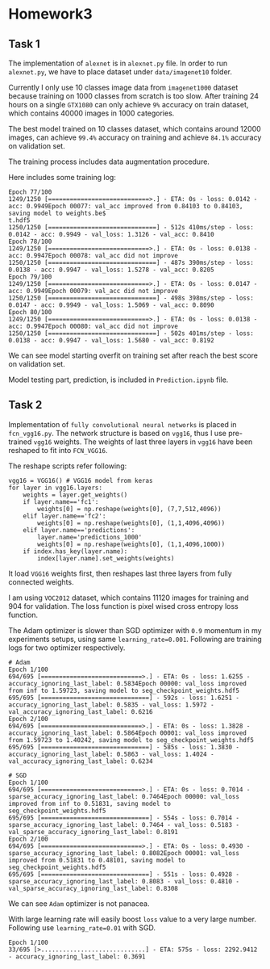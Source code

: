 # Homework3

## Task 1
The implementation of `alexnet` is in `alexnet.py` file. 
In order to run `alexnet.py`, we have to place dataset 
under `data/imagenet10` folder. 

Currently I only use 10 classes image data from `imagenet1000`
dataset because training on 1000 classes from scratch is too slow.
After training 24 hours on a single `GTX1080` can only achieve 
`9%` accuracy on train dataset, which contains 40000 images in 1000
categories. 

The best model trained on 10 classes dataset,
which contains around 12000 images, can achieve `99.4%` 
accuracy on training and achieve `84.1%` accuracy on validation set.

The training process includes data augmentation procedure.

Here includes some training log:
```
Epoch 77/100
1249/1250 [============================>.] - ETA: 0s - loss: 0.0142 - acc: 0.9949Epoch 00077: val_acc improved from 0.84103 to 0.84103, saving model to weights.be$
t.hdf5
1250/1250 [==============================] - 512s 410ms/step - loss: 0.0142 - acc: 0.9949 - val_loss: 1.3126 - val_acc: 0.8410
Epoch 78/100
1249/1250 [============================>.] - ETA: 0s - loss: 0.0138 - acc: 0.9947Epoch 00078: val_acc did not improve
1250/1250 [==============================] - 487s 390ms/step - loss: 0.0138 - acc: 0.9947 - val_loss: 1.5278 - val_acc: 0.8205
Epoch 79/100
1249/1250 [============================>.] - ETA: 0s - loss: 0.0147 - acc: 0.9949Epoch 00079: val_acc did not improve
1250/1250 [==============================] - 498s 398ms/step - loss: 0.0147 - acc: 0.9949 - val_loss: 1.5069 - val_acc: 0.8090
Epoch 80/100
1249/1250 [============================>.] - ETA: 0s - loss: 0.0138 - acc: 0.9947Epoch 00080: val_acc did not improve
1250/1250 [==============================] - 502s 401ms/step - loss: 0.0138 - acc: 0.9947 - val_loss: 1.5680 - val_acc: 0.8192
```

We can see model starting overfit on training set after reach the best 
score on validation set.

Model testing part, prediction, is included in `Prediction.ipynb` file. 

## Task 2
Implementation of `fully convolutional neural networks` is placed in `fcn_vgg16.py`.
The network structure is based on `vgg16`, thus I use pre-trained `vgg16` weights.
The weights of last three layers in `vgg16` have been reshaped to fit into `FCN_VGG16`.

The reshape scripts refer following:
```
vgg16 = VGG16() # VGG16 model from keras
for layer in vgg16.layers:
    weights = layer.get_weights()
    if layer.name=='fc1':
        weights[0] = np.reshape(weights[0], (7,7,512,4096))
    elif layer.name=='fc2':
        weights[0] = np.reshape(weights[0], (1,1,4096,4096))
    elif layer.name=='predictions':
        layer.name='predictions_1000'
        weights[0] = np.reshape(weights[0], (1,1,4096,1000))
    if index.has_key(layer.name):
        index[layer.name].set_weights(weights)
```
It load `VGG16` weights first, then reshapes last three layers from fully connected weights. 

I am using `VOC2012` dataset, which contains 11120 images for training and 904 for validation.
The loss function is pixel wised cross entropy loss function.

The Adam optimizer is slower than SGD optimizer with `0.9` momentum in my experiments setups,
using same `learning_rate=0.001`. Following are training logs for two optimizer 
respectively.  

```
# Adam
Epoch 1/100
694/695 [============================>.] - ETA: 0s - loss: 1.6255 - accuracy_ignoring_last_label: 0.5834Epoch 00000: val_loss improved from inf to 1.59723, saving model to seg_checkpoint_weights.hdf5
695/695 [==============================] - 592s - loss: 1.6251 - accuracy_ignoring_last_label: 0.5835 - val_loss: 1.5972 - val_accuracy_ignoring_last_label: 0.6216
Epoch 2/100
694/695 [============================>.] - ETA: 0s - loss: 1.3828 - accuracy_ignoring_last_label: 0.5864Epoch 00001: val_loss improved from 1.59723 to 1.40242, saving model to seg_checkpoint_weights.hdf5
695/695 [==============================] - 585s - loss: 1.3830 - accuracy_ignoring_last_label: 0.5863 - val_loss: 1.4024 - val_accuracy_ignoring_last_label: 0.6234

# SGD
Epoch 1/100
694/695 [============================>.] - ETA: 0s - loss: 0.7014 - sparse_accuracy_ignoring_last_label: 0.7464Epoch 00000: val_loss improved from inf to 0.51831, saving model to seg_checkpoint_weights.hdf5
695/695 [==============================] - 554s - loss: 0.7014 - sparse_accuracy_ignoring_last_label: 0.7464 - val_loss: 0.5183 - val_sparse_accuracy_ignoring_last_label: 0.8191
Epoch 2/100
694/695 [============================>.] - ETA: 0s - loss: 0.4930 - sparse_accuracy_ignoring_last_label: 0.8082Epoch 00001: val_loss improved from 0.51831 to 0.48101, saving model to seg_checkpoint_weights.hdf5
695/695 [==============================] - 551s - loss: 0.4928 - sparse_accuracy_ignoring_last_label: 0.8083 - val_loss: 0.4810 - val_sparse_accuracy_ignoring_last_label: 0.8308

```
We can see `Adam` optimizer is not panacea. 

With large learning rate will easily boost `loss` value to a very large number.
Following use `learning_rate=0.01` with SGD.
```
Epoch 1/100
33/695 [>.............................] - ETA: 575s - loss: 2292.9412 - accuracy_ignoring_last_label: 0.3691
```
